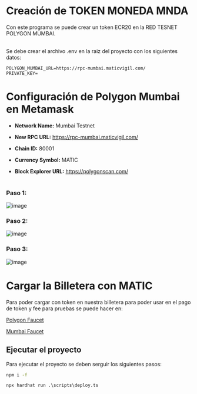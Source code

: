 # Creación de TOKEN MONEDA MNDA

Con este programa se puede crear un token ECR20 en la RED TESNET POLYGON MUMBAI.<br><br>

Se debe crear el archivo .env en la raiz del proyecto con los siguientes datos:<br>

```.env
POLYGON_MUMBAI_URL=https://rpc-mumbai.maticvigil.com/
PRIVATE_KEY=
```

# Configuración de Polygon Mumbai en Metamask

- **Network Name:** Mumbai Testnet
    
- **New RPC URL:** https://rpc-mumbai.maticvigil.com/
- **Chain ID:** 80001
- **Currency Symbol:** MATIC
- **Block Explorer URL:** https://polygonscan.com/
<br><br>
### Paso 1:
![image](https://github.com/ejaraU/Token_MNDA/assets/143906202/3dce7297-3785-458c-958c-cb39b567ceb1)
### Paso 2:
![image](https://github.com/ejaraU/Token_MNDA/assets/143906202/8662b48e-c65c-49f7-b7a4-9720eb87745e)
### Paso 3:
![image](https://github.com/ejaraU/Token_MNDA/assets/143906202/e849f2ef-2e2d-49f9-8202-1a41b54ea35b)

# Cargar la Billetera con MATIC

Para poder cargar con token en nuestra billetera para poder usar en el pago de token y fee para pruebas se puede hacer en: <br>

[Polygon Faucet](https://faucet.polygon.technology/)

[Mumbai Faucet](https://mumbaifaucet.com/)

## Ejecutar el proyecto

Para ejecutar el proyecto se deben serguir los siguientes pasos:<br>
```bash
npm i -f
```
```
npx hardhat run .\scripts\deploy.ts
```
